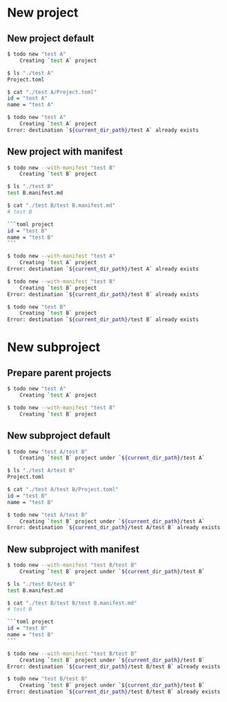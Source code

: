 # New project

## New project default

```sh
$ todo new "test A"
    Creating `test A` project
```

```sh
$ ls "./test A"
Project.toml
```

```sh
$ cat "./test A/Project.toml"
id = "test A"
name = "test A"
```

```sh
$ todo new "test A"
    Creating `test A` project
Error: destination `${current_dir_path}/test A` already exists
```

## New project with manifest

```sh
$ todo new --with-manifest "test B"
    Creating `test B` project
```

```sh
$ ls "./test B"
test B.manifest.md
```

````sh
$ cat "./test B/test B.manifest.md"
# test B

```toml project
id = "test B"
name = "test B"
```
````

```sh
$ todo new --with-manifest "test A"
    Creating `test A` project
Error: destination `${current_dir_path}/test A` already exists
```

```sh
$ todo new --with-manifest "test B"
    Creating `test B` project
Error: destination `${current_dir_path}/test B` already exists
```

```sh
$ todo new "test B"
    Creating `test B` project
Error: destination `${current_dir_path}/test B` already exists
```

# New subproject

## Prepare parent projects

```sh
$ todo new "test A"
    Creating `test A` project
```

```sh
$ todo new --with-manifest "test B"
    Creating `test B` project
```

## New subproject default

```sh
$ todo new "test A/test B"
    Creating `test B` project under `${current_dir_path}/test A`
```

```sh
$ ls "./test A/test B"
Project.toml
```

```sh
$ cat "./test A/test B/Project.toml"
id = "test B"
name = "test B"
```

```sh
$ todo new "test A/test B"
    Creating `test B` project under `${current_dir_path}/test A`
Error: destination `${current_dir_path}/test A/test B` already exists
```

## New subproject with manifest

```sh
$ todo new --with-manifest "test B/test B"
    Creating `test B` project under `${current_dir_path}/test B`
```

```sh
$ ls "./test B/test B"
test B.manifest.md
```

````sh
$ cat "./test B/test B/test B.manifest.md"
# test B

```toml project
id = "test B"
name = "test B"
```
````

```sh
$ todo new --with-manifest "test B/test B"
    Creating `test B` project under `${current_dir_path}/test B`
Error: destination `${current_dir_path}/test B/test B` already exists
```

```sh
$ todo new "test B/test B"
    Creating `test B` project under `${current_dir_path}/test B`
Error: destination `${current_dir_path}/test B/test B` already exists
```
